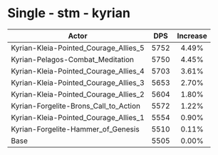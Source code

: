# Single - stm - kyrian
| Actor | DPS | Increase |
|---|:---:|:---:|
|Kyrian-Kleia-Pointed_Courage_Allies_5|5752|4.49%|
|Kyrian-Pelagos-Combat_Meditation|5750|4.45%|
|Kyrian-Kleia-Pointed_Courage_Allies_4|5703|3.61%|
|Kyrian-Kleia-Pointed_Courage_Allies_3|5653|2.70%|
|Kyrian-Kleia-Pointed_Courage_Allies_2|5604|1.80%|
|Kyrian-Forgelite-Brons_Call_to_Action|5572|1.22%|
|Kyrian-Kleia-Pointed_Courage_Allies_1|5554|0.90%|
|Kyrian-Forgelite-Hammer_of_Genesis|5510|0.11%|
|Base|5505|0.00%|
